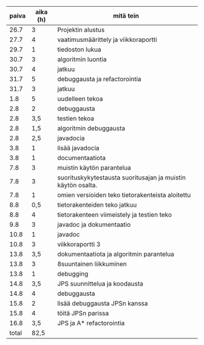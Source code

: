 ﻿paiva | aika (h) | mitä tein
----- | ---- | ---------
26.7 | 3 | Projektin alustus
27.7 | 4 | vaatimusmäärittely ja viikkoraportti
29.7 | 1 | tiedoston lukua
30.7 | 3 | algoritmin luontia
30.7 | 4 | jatkuu
31.7 | 5 | debuggausta ja refactorointia
31.7 | 3 | jatkuu
1.8 | 5 | uudelleen tekoa
2.8 | 2 | debuggausta
2.8 | 3,5 | testien tekoa
2.8 | 1,5 | algoritmin debuggausta
2.8 | 2,5 | javadocia
3.8 | 1 | lisää javadocia
3.8 | 1 | documentaatiota
7.8 | 3 | muistin käytön parantelua
7.8 | 3 | suorituskykytestausta suoritusajan ja muistin käytön osalta.
7.8 | 1 | omien versioiden teko tietorakenteista aloitettu
8.8 | 0,5 | tietorakenteiden teko jatkuu
8.8 | 4 | tietorakenteen viimeistely ja testien teko
9.8 | 3 | javadoc ja dokumentaatio
10.8 | 1 | javadoc
10.8 | 3 | viikkoraportti 3
13.8 | 3,5 | dokumentaatiota ja algoritmin parantelua
13.8 | 3 | 8suuntainen liikkuminen
13.8 | 1 | debugging
14.8 | 3,5 | JPS suunnittelua ja koodausta
14.8 | 4 | debuggausta
15.8 | 2 | lisää debuggausta JPSn kanssa
15.8 | 4 | töitä JPSn parissa
16.8 | 3,5 | JPS ja A* refactorointia
total | 82,5

